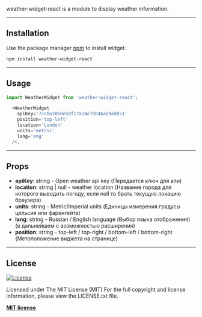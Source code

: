 weather-widget-react is a module to display weather information.

---

## Installation

Use the package manager [npm](https://www.npmjs.com/) to install widget.

```bash
npm install weather-widget-react
```
---

## Usage

```javascript
import WeatherWidget from 'weather-widget-react';

  <WeatherWidget
    apiKey='7cc0a3060e58f17a24e70b46ad9ed851'
    position='top-left'
    location='London'
    units='metric'
    lang='eng'
  />,
```
---
## Props

* **apiKey**: string - Open weather api key (Передается ключ для апи)
* **location**: string | null - weather location (Название города для которого       выводить погоду, если null то брать текущую локацию браузера)
* **units**: string - Metric/Imperial units (Единицы измерения градусы цельсия или фаренгейта)
* **lang**: string - Russian / English language (Выбор языка отображения) (в дальнейшем с возможностью расширения)
* **position**: string - top-left / top-right / bottom-left / bottom-right (Метоположение виджета на странице)
---

## License

[![License](http://img.shields.io/:license-mit-blue.svg?style=flat-square)](http://badges.mit-license.org)

Licensed under The MIT License (MIT)
For the full copyright and license information, please view the LICENSE.txt file.

**[MIT license](http://opensource.org/licenses/mit-license.php)**